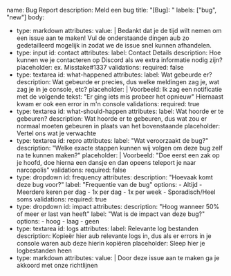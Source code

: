 name: Bug Report
description: Meld een bug
title: "[Bug]: "
labels: ["bug", "new"]
body:
  - type: markdown
    attributes:
      value: |
        Bedankt dat je de tijd wilt nemen om een issue aan te maken!
        Vul de onderstaande dingen aub zo gedetailleerd mogelijk in zodat we de issue snel kunnen afhandelen.
  - type: input
    id: contact
    attributes:
      label: Contact Details
      description: Hoe kunnen we je contacteren op Discord als we extra informatie nodig zijn?
      placeholder: ex. Misstake#1337
    validations:
      required: false
  - type: textarea
    id: what-happened
    attributes:
      label: Wat gebeurde er?
      description: Wat gebeurde er precies, dus welke meldingen zag je, wat zag je in je console, etc?
      placeholder: |
        Voorbeeld: Ik zag een notificatie met de volgende tekst: "Er ging iets mis probeer het opnieuw"
        Hiernaast kwam er ook een error in m'n console
    validations:
      required: true
  - type: textarea
    id: what-should-happen
    attributes:
      label: Wat hoorde er te gebeuren?
      description: Wat hoorde er te gebeuren, dus wat zou er normaal moeten gebeuren in plaats van het bovenstaande
      placeholder: Vertel ons wat je verwachte
  - type: textarea
    id: repro
    attributes:
      label: "Wat veroorzaakt de bug?"
      description: "Welke exacte stappen kunnen wij volgen om deze bug zelf na te kunnen maken?"
      placeholder: |
        Voorbeeld: "Doe eerst een zak op je hoofd, doe hierna een dansje en dan opeens teleport je naar narcopolis"
    validations:
      required: false
  - type: dropdown
    id: frequency
    attributes:
      description: "Hoevaak komt deze bug voor?"
      label: "Frequentie van de bug"
      options:
        - Altijd
        - Meerdere keren per dag
        - 1x per dag
        - 1x per week
        - Sporadisch/Heel soms
    validations:
      required: true
  - type: dropdown
    id: impact
    attributes:
      description: "Hoog wanneer 50% of meer er last van heeft"
      label: "Wat is de impact van deze bug?"
      options:
        - hoog
        - laag
        - geen
  - type: textarea
    id: logs
    attributes:
      label: Relevante log bestanden
      description: Kopieër hier aub relevante logs in, dus als er errors in je console waren aub deze hierin kopiëren
      placeholder: Sleep hier je logbestanden heen
  - type: markdown
    attributes:
      value: |
        Door deze issue aan te maken ga je akkoord met onze richtlijnen
